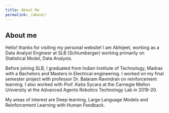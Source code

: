 ```yaml
---
title: About Me
permalink: /about/
---
```


<!-- # About Me

Hello, I'm [Your Name]. Welcome to my personal space on the internet.


## Contact

Feel free to reach out to me on [social media](#) or via email at [your@email.com]. -->

## About me 

Hello! 
thanks for visiting my personal website! 
I am Abhijeet, working as a Data Analyst Engineer at SLB (Schlumberger) working primarily on Statistical Model, Data Analysis. 

Before joining SLB, I graduated from Indian Institute of Technology, Madras with a Bachelors and Masters in Electrical engineering. 
I worked on my final semester project with professor Dr. Balaram Ravindran on reinforcement learning. 
I also worked with Prof. Katia Sycara at the Carnegie Mellon University at the Advanced Agents Robotics Technology Lab in 2019-20. 

My areas of interest are Deep learning, Large Language Models and Reinforcement Learning with Human Feedback.
